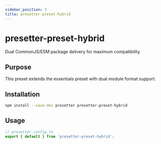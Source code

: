 ```yaml
---
sidebar_position: 3
title: presetter-preset-hybrid
---
```


# presetter-preset-hybrid

Dual CommonJS/ESM package delivery for maximum compatibility.

## Purpose

This preset extends the essentials preset with dual module format support.

## Installation

```bash
npm install --save-dev presetter presetter-preset-hybrid
```

## Usage

```typescript
// presetter.config.ts
export { default } from 'presetter-preset-hybrid';
```